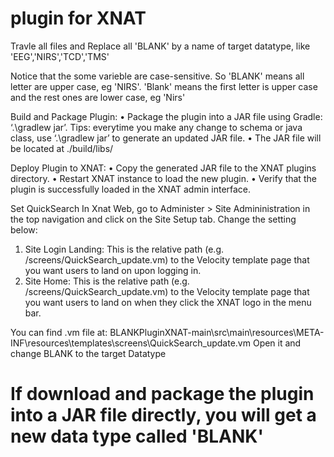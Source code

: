 # plugin for XNAT
Travle all files and Replace all 'BLANK' by a name of target datatype, like 'EEG','NIRS','TCD','TMS'

Notice that the some varieble are case-sensitive. So 'BLANK' means all letter are upper case, eg 'NIRS'. 
 'Blank' means the first letter is upper case and the rest ones are lower case, eg 'Nirs'


Build and Package Plugin:
• Package the plugin into a JAR file using Gradle: ‘.\gradlew jar’. 
Tips: everytime you make any change to schema or java class, use ‘.\gradlew jar’ to generate an updated JAR file. 
• The JAR file will be located at ./build/libs/

Deploy Plugin to XNAT: 
• Copy the generated JAR file to the XNAT plugins directory. 
• Restart XNAT instance to load the new plugin. 
• Verify that the plugin is successfully loaded in the XNAT admin interface.

Set QuickSearch 
In Xnat Web, go to Administer > Site Admininistration in the top navigation and click on the Site Setup tab. Change the setting below:
1. Site Login Landing: This is the relative path (e.g. /screens/QuickSearch_update.vm) to the Velocity template page that you want users to land on upon logging in.
2. Site Home: This is the relative path (e.g. /screens/QuickSearch_update.vm) to the Velocity template page that you want users to land on when they click the XNAT logo in the menu bar.

You can find .vm file at: BLANKPluginXNAT-main\src\main\resources\META-INF\resources\templates\screens\QuickSearch_update.vm
 Open it and change BLANK to the target Datatype

 # If download and package the plugin into a JAR file directly, you will get a new data type called 'BLANK'
